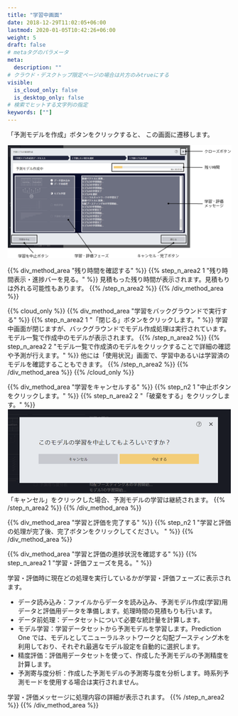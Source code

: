 ```yaml
---
title: "学習中画面"
date: 2018-12-29T11:02:05+06:00
lastmod: 2020-01-05T10:42:26+06:00
weight: 5
draft: false
# metaタグのパラメータ
meta:
  description: ""
# クラウド・デスクトップ限定ページの場合は片方のみtrueにする
visible:
  is_cloud_only: false
  is_desktop_only: false
# 検索でヒットする文字列の指定
keywords: [""]
---
```


「予測モデルを作成」ボタンをクリックすると、
この画面に遷移します。

![](../../img/t_slide23.png)

{{% div_method_area "残り時間を確認する" %}}
{{% step_n_area2 1 "残り時間表示・進捗バーを見る。" %}}
見積もった残り時間が表示されます。見積もりは外れる可能性もあります。
{{% /step_n_area2 %}}
{{% /div_method_area %}}

{{% cloud_only %}}
{{% div_method_area "学習をバックグラウンドで実行する" %}}
{{% step_n_area2 1 "「閉じる」ボタンをクリックします。" %}}
学習中画面が閉じますが、バックグラウンドでモデル作成処理は実行されています。モデル一覧で作成中のモデルが表示されます。
{{% /step_n_area2 %}}
{{% step_n_area2 2 "モデル一覧で作成済のモデルをクリックすることで詳細の確認や予測が行えます。" %}}
他には「使用状況」画面で、学習中あるいは学習済のモデルを確認することもできます。
{{% /step_n_area2 %}}
{{% /div_method_area %}}
{{% /cloud_only %}}

{{% div_method_area "学習をキャンセルする" %}}
{{% step_n2 1 "中止ボタンをクリックします。" %}}
{{% step_n_area2 2 "「破棄をする」をクリックします。" %}}
![](../../img/t_slide40.png)
「キャンセル」をクリックした場合、予測モデルの学習は継続されます。
{{% /step_n_area2 %}}
{{% /div_method_area %}}

{{% div_method_area "学習と評価を完了する" %}}
{{% step_n2 1 "学習と評価の処理が完了後、完了ボタンをクリックしてください。 " %}}
{{% /div_method_area %}}

{{% div_method_area "学習と評価の進捗状況を確認する" %}}
{{% step_n_area2 1 "学習・評価フェーズを見る。" %}}

学習・評価時に現在どの処理を実行しているかが学習・評価フェーズに表示されます。

- データ読み込み：ファイルからデータを読み込み、予測モデル作成(学習)用データと評価用データを準備します。処理時間の見積もりも行います。
- データ前処理：データセットについて必要な統計量を計算します。
- モデル学習：学習データセットから予測モデルを学習します。Prediction One では、モデルとしてニューラルネットワークと勾配ブースティング木を利用しており、それぞれ最適なモデル設定を自動的に選択します。
- 精度評価：評価用データセットを使って、作成した予測モデルの予測精度を計算します。
- 予測寄与度分析：作成した予測モデルの予測寄与度を分析します。時系列予測モードを使用する場合は実行されません。

学習・評価メッセージに処理内容の詳細が表示されます。
{{% /step_n_area2 %}}
{{% /div_method_area %}}
